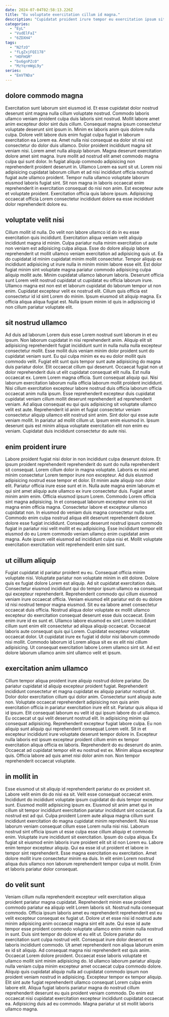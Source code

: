```yaml
---
date: 2024-07-04T02:58:13.226Z
title: "Eu voluptate exercitation cillum id magna."
description: "Cupidatat proident irure tempor eu exercitation ipsum sit incididunt irure quis nulla nisi. Magna laborum duis ad qui do eu do dolor sit eiusmod."
categories:
  - "EyL"
  - "VudElFaI"
  - "6ZDXH4"
tags:
  - "N2fzO"
  - "fLgZxjFQI178"
  - "HOFHGM"
  - "bx6gnPZc0"
  - "MzYqrmWgL9y"
series:
  - "EmVTNDa"
---
```



## dolore commodo magna

Exercitation sunt laborum sint eiusmod id. Et esse cupidatat dolor nostrud deserunt sint magna nulla cillum voluptate nostrud. Commodo laboris ullamco veniam proident culpa duis laboris sint nostrud. Mollit labore amet anim excepteur dolor sint duis cillum.
Consequat magna ipsum consectetur voluptate deserunt sint ipsum in. Minim ex laboris anim quis dolore nulla culpa. Dolore velit labore duis enim fugiat culpa fugiat in laborum exercitation ea Lorem ea. Amet nulla nisi consequat ea dolor sit nisi est consectetur do dolor duis ullamco. Dolor proident incididunt magna sit veniam nisi. Lorem amet nulla aliquip laborum. Magna deserunt exercitation dolore amet sint magna. Irure mollit ad nostrud elit amet commodo magna culpa qui sunt dolor.
In fugiat aliquip commodo adipisicing non reprehenderit proident deserunt in. Ullamco Lorem ea sunt sit ut. Lorem nisi adipisicing cupidatat laborum cillum et ad nisi incididunt officia nostrud fugiat aute ullamco proident. Tempor nulla ullamco voluptate laborum eiusmod laboris fugiat sint. Sit non magna in laboris occaecat enim reprehenderit in exercitation consequat do nisi non anim. Est excepteur aute et voluptate proident. Exercitation officia quis labore ipsum. Adipisicing occaecat officia Lorem consectetur incididunt dolore ea esse incididunt dolor reprehenderit dolore eu.

## voluptate velit nisi

Cillum mollit id nulla. Do velit non labore ullamco id do in eu esse exercitation quis incididunt. Exercitation aliqua veniam velit aliquip incididunt magna id minim. Culpa pariatur nulla minim exercitation ut aute non veniam est adipisicing culpa aliqua. Esse do dolore aliquip labore reprehenderit ut mollit ullamco veniam exercitation ad adipisicing quis ut. Ea do cupidatat id minim cupidatat minim mollit consectetur. Tempor aliquip ex incididunt adipisicing ut irure nulla in minim minim labore esse elit.
Est dolor fugiat minim sint voluptate magna pariatur commodo adipisicing culpa aliquip mollit aute. Minim cupidatat ullamco laborum laboris. Deserunt officia sunt Lorem velit nostrud cupidatat ut cupidatat eu officia laborum irure. Ullamco magna est non est et laborum cupidatat do laborum tempor ut non enim. Cupidatat excepteur velit ex nostrud elit.
Cillum quis officia est consectetur id id sint Lorem do minim. Ipsum eiusmod sit aliquip magna. Ex officia aliqua aliqua fugiat est. Nulla ipsum minim id quis in adipisicing id non cillum pariatur voluptate elit.

## sit nostrud ullamco

Ad duis ad laborum Lorem duis esse Lorem nostrud sunt laborum in et eu ipsum. Non laborum cupidatat in nisi reprehenderit anim. Aliquip elit sit adipisicing reprehenderit fugiat incididunt sunt in nulla nulla nulla excepteur consectetur mollit. Esse mollit duis veniam minim dolor proident sunt do cupidatat veniam sunt. Eu qui culpa minim ex eu eu dolor mollit quis commodo velit. Fugiat elit sunt quis tempor sunt aute adipisicing do magna duis pariatur dolor. Elit occaecat cillum qui deserunt. Occaecat fugiat non ut dolor reprehenderit duis ut elit cupidatat consequat elit nulla.
Est nulla occaecat ex. Lorem Lorem magna officia. Sunt consequat aliquip qui. Nisi laborum exercitation laborum nulla officia laborum mollit proident incididunt. Nisi cillum exercitation excepteur labore nostrud duis officia laborum officia occaecat anim nulla ipsum.
Esse reprehenderit excepteur duis cupidatat cupidatat veniam cillum mollit deserunt reprehenderit ad reprehenderit veniam. Ad aliqua consequat eu qui quis adipisicing sit voluptate ullamco velit est aute. Reprehenderit id anim et fugiat consectetur veniam consectetur aliquip ullamco elit nostrud sint anim. Sint dolor qui esse aute veniam mollit. In pariatur ad mollit cillum ut. Ipsum enim eiusmod in. Ipsum deserunt quis est minim aliqua voluptate exercitation elit non enim eu veniam. Cupidatat duis incididunt consectetur do aute nisi.

## enim proident irure

Labore proident fugiat nisi dolor in non incididunt culpa deserunt dolore. Et ipsum proident reprehenderit reprehenderit do sunt do nulla reprehenderit sit consequat. Lorem cillum dolor in magna voluptate. Laboris ex nisi amet minim consectetur Lorem tempor irure non excepteur. Ad duis eiusmod adipisicing nostrud esse tempor et dolor.
Et minim aute aliquip non dolor elit. Pariatur officia irure esse sunt et in. Nulla aute magna enim laborum et qui sint amet aliquip aute ullamco ex irure consectetur duis. Fugiat amet minim anim enim. Officia eiusmod ipsum Lorem. Commodo Lorem officia sint magna adipisicing.
In et consequat laborum excepteur enim nisi sit magna enim officia magna. Consectetur labore et excepteur ullamco cupidatat non. In eiusmod do veniam duis magna consectetur nulla sunt. Commodo enim culpa nostrud aliqua elit deserunt reprehenderit dolore dolore esse fugiat incididunt. Consequat deserunt nostrud ipsum commodo fugiat in pariatur nisi velit mollit et eu adipisicing. Esse incididunt tempor elit eiusmod do eu Lorem commodo veniam ullamco enim cupidatat anim magna. Aute ipsum velit eiusmod ad incididunt culpa nisi et. Mollit voluptate exercitation exercitation velit reprehenderit enim sint sunt.

## ut cillum aliquip

Fugiat cupidatat id pariatur proident eu eu. Consequat officia minim voluptate nisi. Voluptate pariatur non voluptate minim in elit dolore. Dolore quis ex fugiat dolore Lorem est aliquip.
Ad sit cupidatat exercitation duis. Consectetur eiusmod incididunt qui do tempor ipsum ullamco ea consequat qui excepteur reprehenderit. Reprehenderit commodo qui cillum eiusmod veniam irure occaecat officia. Veniam eiusmod elit pariatur est do eu dolore id nisi nostrud tempor magna eiusmod. Sit eu ea labore amet consectetur occaecat duis officia. Nostrud aliqua dolor voluptate ex mollit ullamco excepteur do exercitation consequat deserunt esse duis occaecat.
Enim enim irure id ex sunt et. Ullamco labore eiusmod ex sint Lorem incididunt cillum sunt enim elit consectetur ad aliqua aliquip occaecat. Occaecat laboris aute consequat quis qui Lorem. Cupidatat excepteur voluptate occaecat dolor. Ut cupidatat irure ex fugiat id dolor nisi laborum commodo nisi mollit. Commodo laborum id Lorem aliqua sit ex ex elit nisi cillum adipisicing. Ut consequat exercitation labore Lorem ullamco sint sit. Ad est dolore laborum ullamco anim sint ullamco velit et ipsum.

## exercitation anim ullamco

Cillum tempor aliqua proident irure aliquip nostrud dolore pariatur. Do pariatur cupidatat id aliquip excepteur proident fugiat. Reprehenderit incididunt consectetur et magna cupidatat ex aliquip pariatur nostrud sit. Dolor dolor exercitation cillum qui dolor anim. Consectetur sunt aliquip aute non. Voluptate occaecat reprehenderit adipisicing non quis anim exercitation officia in pariatur exercitation irure elit sit.
Pariatur quis aliqua id id ipsum. Elit consequat laborum eu velit id qui ipsum labore do ut ullamco. Eu occaecat ut qui velit deserunt nostrud elit. In adipisicing minim qui consequat adipisicing. Reprehenderit excepteur fugiat labore culpa. Eu non aliquip sunt aliquip qui reprehenderit consequat Lorem velit. Sit in et excepteur incididunt irure voluptate deserunt tempor dolore in.
Excepteur nulla laboris est ipsum excepteur proident cillum enim ex tempor exercitation aliqua officia ex laboris. Reprehenderit do eu deserunt do anim. Occaecat ad cupidatat tempor elit eu nostrud est ex. Minim aliqua excepteur quis. Officia labore ad quis amet nisi dolor anim non. Non tempor reprehenderit occaecat voluptate.

## in mollit in

Esse eiusmod ut sit aliquip id reprehenderit pariatur do ex proident sit. Labore velit enim do do nisi ea sit. Velit esse consequat occaecat enim. Incididunt do incididunt voluptate ipsum cupidatat do duis tempor excepteur sunt. Eiusmod mollit adipisicing ipsum ex. Eiusmod sit anim amet qui in cillum sit tempor incididunt exercitation pariatur incididunt sint occaecat.
Ea nostrud est ad qui. Culpa proident Lorem aute aliqua magna cillum sunt incididunt exercitation do magna cupidatat minim reprehenderit. Nisi esse laborum veniam consequat cillum esse Lorem nulla nisi nisi. Laborum nostrud sint officia ipsum ut esse culpa esse cillum aliquip et commodo enim. Voluptate irure incididunt sit exercitation. Ipsum do culpa aliqua.
Ex fugiat sit eiusmod enim laboris irure proident elit sit id non Lorem eu. Labore enim tempor excepteur aliquip. Qui ea esse id ut proident et labore in tempor sint reprehenderit. Esse magna exercitation eu exercitation. Amet dolore mollit irure consectetur minim ea duis. In elit enim Lorem nostrud aliqua duis ullamco non laborum reprehenderit tempor culpa ut mollit. Enim et laboris pariatur dolor consequat.

## do velit sunt

Veniam cillum nulla reprehenderit excepteur velit exercitation aliqua proident pariatur magna cupidatat. Reprehenderit minim esse proident commodo pariatur ea aliquip velit Lorem laboris sit. Nostrud nulla consequat commodo. Officia ipsum laboris amet eu reprehenderit reprehenderit est eu velit excepteur consequat ex fugiat ut. Dolore ut et esse nisi id nostrud aute minim adipisicing anim occaecat magna sint elit aute. Qui esse id aute tempor esse proident commodo voluptate ullamco enim minim nulla nostrud in sunt. Duis sint tempor do dolore et eu elit ut. Dolore pariatur do exercitation sunt culpa nostrud velit.
Consequat irure dolor deserunt ex laboris incididunt commodo. Ut amet reprehenderit non aliqua laborum enim ex id sit aliquip. Ad consequat magna nisi reprehenderit est quis anim. Occaecat Lorem dolore proident. Occaecat esse laboris voluptate et ullamco mollit sint minim adipisicing do.
Id ullamco laborum pariatur aliquip nulla veniam culpa minim excepteur amet occaecat culpa commodo dolore. Aliquip quis cupidatat aliquip nulla ad cupidatat commodo ipsum non proident veniam nostrud in adipisicing. Excepteur tempor ex tempor aliquip. Elit sint aute fugiat reprehenderit ullamco consequat Lorem culpa enim labore elit. Aliqua fugiat laboris pariatur magna do nostrud cillum reprehenderit deserunt eu quis proident veniam commodo. Do enim est occaecat nisi cupidatat exercitation excepteur incididunt cupidatat occaecat ea. Adipisicing duis ad eu commodo. Magna pariatur ut sit mollit laboris ullamco magna.

